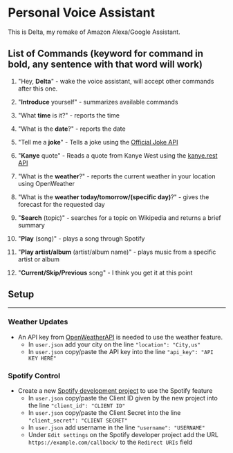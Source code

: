 # **Personal Voice Assistant**

This is Delta, my remake of Amazon Alexa/Google Assistant. 

## **List of Commands** (keyword for command in bold, any sentence with that word will work)
1. "Hey, **Delta**" - wake the voice assistant, will accept other commands after this one.

2. "**Introduce** yourself" - summarizes available commands

3. "What **time** is it?" - reports the time

4. "What is the **date**?" - reports the date

5. "Tell me a **joke**" - Tells a joke using the [Official Joke API](https://github.com/15Dkatz/official_joke_api)

6. "**Kanye** quote" - Reads a quote from Kanye West using the [kanye.rest API](https://kanye.rest/)

7. "What is the **weather**?" - reports the current weather in your location using OpenWeather 

8. "What is the **weather today/tomorrow/(specific day)**?" - gives the forecast for the requested day

9. "**Search** (topic)" - searches for a topic on Wikipedia and returns a brief summary

10. "**Play** (song)" - plays a song through Spotify

11. "**Play artist/album** (artist/album name)" - plays music from a specific artist or album

12. "**Current/Skip/Previous** song" - I think you get it at this point

    

## **Setup**

---

### Weather Updates
- An API key from [OpenWeatherAPI](https://openweathermap.org/api) is needed to use the weather feature.
  - In ```user.json``` add your city on the line ```"location": "City,us"```
  - In ```user.json``` copy/paste the API key into the line ```"api_key": "API KEY HERE"```

### Spotify Control

- Create a new [Spotify development project](https://developer.spotify.com/dashboard/applications) to use the Spotify feature
  - In ```user.json``` copy/paste the Client ID given by the new project into the line ```"client_id": "CLIENT ID"```
  - In ```user.json``` copy/paste the Client Secret into the line ```"client_secret": "CLIENT SECRET"```
  - In ```user.json``` add username in the line ```"username": "USERNAME"```
  - Under ```Edit settings``` on the Spotify developer project add the URL ```https://example.com/callback/``` to the ```Redirect URIs``` field